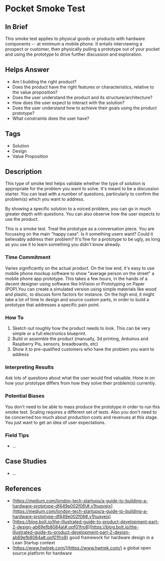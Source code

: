# Pocket Smoke Test

## In Brief

This smoke test applies to physical goods or products with hardware components -- at minimum a mobile phone. It entails interviewing a prospect or customer, then physically pulling a prototype out of your pocket and using the prototype to drive further discussion and exploration.

## Helps Answer

* Am I building the right product?
* Does the product have the right features or characteristics, relative to the value proposition?
* Does the user understand the product and its structure/architecture?
* How does the user expect to interact with the solution?
* Does the user understand how to achieve their goals using the product prototype?
* What constraints does the user have? 

## Tags

* Solution
* Design
* Value Proposition

## Description

This type of smoke test helps validate whether the type of solution is appropriate for the problem you want to solve. It's meant to be a discussion starter. You can lead with a number of questions, particularly to confirm the problem\(s\) which you want to address.

By showing a specific solution to a voiced problem, you can go in much greater depth with questions. You can also observe how the user expects to use the product.

This is a smoke test. Treat the prototype as a conversation piece. You are focussing on the main "happy case". Is it something users want? Could it believably address their problem? It's fine for a prototype to be ugly, as long as you use it to learn something you didn't know already.

### Time Commitment

Varies significantly on the actual product. On the low end, it's easy to use mobile phone mockup software to show "average person on the street" a mobile phone app prototype. This takes a few hours, in the hands of a decent designer using software like InVision or Prototyping on Paper \(POP\).You can create a simulated version using simple materials like wood and plastic, to discuss form factors for instance. On the high end, it might take a lot of time to design and source custom parts, in order to build a prototype that addresses a specific pain point.

### How To

1. Sketch out roughly how the product needs to look. This can be very simple or a full electronics blueprint. 
2. Build or assemble the product \(manually, 3d printing, Arduinos and Raspberry Pis, sensors, breadboards, etc\)
3. Show it to pre-qualified customers who have the problem you want to address

### Interpreting Results

Ask lots of questions about what the user would find valuable. Hone in on how your prototype differs from how they solve their problem\(s\) currently.

### Potential Biases

You don't need to be able to mass produce the prototype in order to run this smoke test. Scaling requires a different set of tests. Also you don't need to be concerned too much about production costs and revenues at this stage. You just want to get an idea of user expectations.

### Field Tips

* ...

## Case Studies

* ...

## References

* [https://medium.com/london-tech-startups/a-guide-to-building-a-hardware-prototype-df449e002f06\#.v1huqveix](https://medium.com/london-tech-startups/a-guide-to-building-a-hardware-prototype-df449e002f06#.v1huqveix)
* [https://blog.bolt.io/the-illustrated-guide-to-product-development-part-2-design-ab69efb8084a\#.opf01fro8](https://blog.bolt.io/the-illustrated-guide-to-product-development-part-2-design-ab69efb8084a#.opf01fro8) good framework for hardware design in a Lean Startup context
* [https://www.hwtrek.com/](https://www.hwtrek.com/) a global open source platform for hardware



